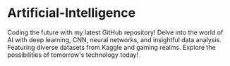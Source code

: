 # Artificial-Intelligence
Coding the future with my latest GitHub repository! Delve into the world of AI with deep learning, CNN, neural networks, and insightful data analysis. Featuring diverse datasets from Kaggle and gaming realms. Explore the possibilities of tomorrow's technology today!
